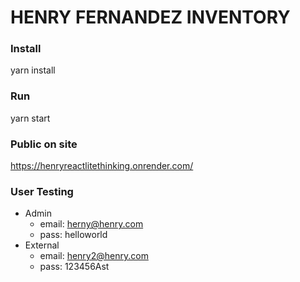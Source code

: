 # HENRY FERNANDEZ INVENTORY

### Install
yarn install

### Run

yarn start

### Public on site
https://henryreactlitethinking.onrender.com/

### User Testing
- Admin 
  - email: herny@henry.com 
  - pass:  helloworld
- External
  - email: henry2@henry.com
  - pass:  123456Ast
